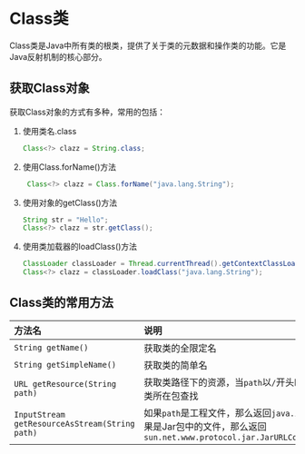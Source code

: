# Class类

Class类是Java中所有类的根类，提供了关于类的元数据和操作类的功能。它是Java反射机制的核心部分。

## 获取Class对象

获取Class对象的方式有多种，常用的包括：

1. 使用类名.class

   ```java
   Class<?> clazz = String.class;
   ```

2. 使用Class.forName()方法

   ```java
    Class<?> clazz = Class.forName("java.lang.String");
    ```

3. 使用对象的getClass()方法

    ```java
    String str = "Hello";
    Class<?> clazz = str.getClass();
    ```

4. 使用类加载器的loadClass()方法

    ```java
    ClassLoader classLoader = Thread.currentThread().getContextClassLoader();
    Class<?> clazz = classLoader.loadClass("java.lang.String");
    ```

## Class类的常用方法

| 方法名 | 说明 |
|:-----|:----|
| `String getName()` | 获取类的全限定名 |
| `String getSimpleName()` | 获取类的简单名 |
| `URL getResource(String path)` | 获取类路径下的资源，当`path`以`/`开头时，从`classpath`查找，否则从类所在包查找 |
| `InputStream getResourceAsStream(String path)` | 如果`path`是工程文件，那么返回`java.io.BufferedInputStream`。如果是Jar包中的文件，那么返回`sun.net.www.protocol.jar.JarURLConnection$JarURLInputStream` |